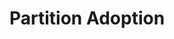 
# Partition Adoption

<!--
DELETE ME AFTER COMPLETING THE DOCUMENT!
---
Task: https://dev.azure.com/mariner-org/polar/_workitems/edit/13154
Title: Partition Adoption
Type: Explanation
Objective:

Explanation of the partition adoption feature in Trident.
-->
